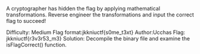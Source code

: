 A cryptographer has hidden the flag by applying mathematical transformations. Reverse engineer the transformations and input the correct flag to succeed!

Difficulty: Medium
Flag format:jkkniuctf{s0me_t3xt}
Author:Ucchas
Flag: jkkniuctf{r3v3r53_m3}
Solution:
Decompile the binary file and examine the isFlagCorrect() function.
